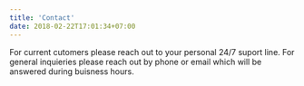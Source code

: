 ```yaml
---
title: 'Contact'
date: 2018-02-22T17:01:34+07:00
---
```


For current cutomers please reach out to your personal 24/7 suport line. For general inquieries please reach out by phone or email which will be answered during buisness hours. 
